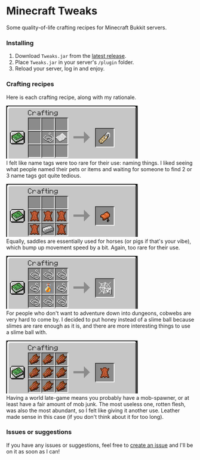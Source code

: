 # Minecraft Tweaks

Some quality-of-life crafting recipes for Minecraft Bukkit servers.

### Installing
1. Download `Tweaks.jar` from the [latest release](https://github.com/cpuSonicatt/minecraft-tweaks/releases).
2. Place `Tweaks.jar` in your server's `/plugin` folder.
3. Reload your server, log in and enjoy.

### Crafting recipes

Here is each crafting recipe, along with my rationale. 

![nametag recipe](./resources/nametag.png)  
I felt like name tags were too rare for their use: naming things. I liked seeing what people named their pets or items and waiting for someone to find 2 or 3 name tags got quite tedious.

![saddle recipe](./resources/saddle.png)  
Equally, saddles are essentially used for horses (or pigs if that's your vibe), which bump up movement speed by a bit. Again, too rare for their use.

![cobweb recipe](./resources/cobweb.png)  
For people who don't want to adventure down into dungeons, cobwebs are very hard to come by. I decided to put honey instead of a slime ball because slimes are rare enough as it is, and there are more interesting things to use a slime ball with. 

![leather recipe](./resources/leather.png)  
Having a world late-game means you probably have a mob-spawner, or at least have a fair amount of mob junk. The most useless one, rotten flesh, was also the most abundant, so I felt like giving it another use. Leather made sense in this case (if you don't think about it for too long). 


### Issues or suggestions

If you have any issues or suggestions, feel free to [create an issue](https://github.com/cpuSonicatt/minecraft-tweaks/issues) and I'll be on it as soon as I can! 
